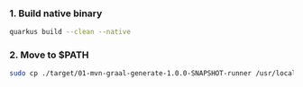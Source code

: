 ### 1. Build native binary

```sh
quarkus build --clean --native
```

### 2. Move to $PATH

```sh 
sudo cp ./target/01-mvn-graal-generate-1.0.0-SNAPSHOT-runner /usr/local/bin/mvn-graal-generate
```
